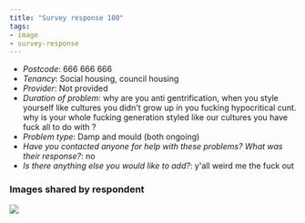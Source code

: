 ```yaml
---
title: "Survey response 100"
tags:
- image
- survey-response
---
```


- *Postcode*: 666 666 666 
- *Tenancy*: Social housing, council housing
- *Provider*: Not provided
- *Duration of problem*: why are you anti gentrification, when you style yourself like cultures you didn't grow up in you fucking hypocritical cunt. why is your whole fucking generation styled like our cultures you have fuck all to do with     ?  
- *Problem type*: Damp and mould (both ongoing)
- *Have you contacted anyone for help with these problems? What was their response?*: no 
- *Is there anything else you would like to add?*: y'all weird me the fuck out

### Images shared by respondent

<img src="https://elaraks.github.io/dampcapital/gif.gif">
